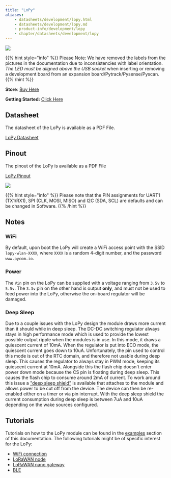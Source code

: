 ```yaml
---
title: "LoPy"
aliases:
    - datasheets/development/lopy.html
    - datasheets/development/lopy.md
    - product-info/development/lopy
    - chapter/datasheets/development/lopy
---
```


![](/gitbook/assets/assets-lil0igdl11z7jos_jpx-lkn7scqkkkb6tqb3uyo-lkn80ythqnrgah01r2m-lopy-1.png)


{{% hint style="info" %}}
Please Note: We have removed the labels from the pictures in the documentation due to inconsistencies with label orientation.  *The LED must be aligned above the USB socket* when inserting or removing a development board from an expansion board/Pytrack/Pysense/Pyscan.
{{% /hint %}}


**Store**: [Buy Here](https://pycom.io/product/lopy)

**Getting Started:** [Click Here](/gettingstarted/connection/lopy)

## Datasheet

The datasheet of the LoPy is available as a PDF File.

<a href="/gitbook/assets/specsheets/Pycom_002_Specsheets_LoPy_v2.pdf" target="_blank"> LoPy Datasheet </a>
## Pinout

The pinout of the LoPy is available as a PDF File

<a href="/gitbook/assets/lopy-pinout.pdf" target="_blank"> LoPy Pinout </a>

![](/gitbook/assets/lopy-pinout.png)

{{% hint style="info" %}}
Please note that the PIN assignments for UART1 (TX1/RX1), SPI (CLK, MOSI, MISO) and I2C (SDA, SCL) are defaults and can be changed in Software.
{{% /hint %}}

## Notes

### WiFi

By default, upon boot the LoPy will create a WiFi access point with the SSID `lopy-wlan-XXXX`, where `XXXX` is a random 4-digit number, and the password `www.pycom.io`.

### Power

The `Vin` pin on the LoPy can be supplied with a voltage ranging from `3.5v` to `5.5v`. The `3.3v` pin on the other hand is output **only**, and must not be used to feed power into the LoPy, otherwise the on-board regulator will be damaged.

### Deep Sleep

Due to a couple issues with the LoPy design the module draws more current than it should while in deep sleep. The DC-DC switching regulator always stays in high performance mode which is used to provide the lowest possible output ripple when the modules is in use. In this mode, it draws a quiescent current of 10mA. When the regulator is put into ECO mode, the quiescent current goes down to 10uA. Unfortunately, the pin used to control this mode is out of the RTC domain, and therefore not usable during deep sleep. This causes the regulator to always stay in PWM mode, keeping its quiescent current at 10mA. Alongside this the flash chip doesn't enter power down mode because the CS pin is floating during deep sleep. This causes the flash chip to consume around 2mA of current. To work around this issue a ["deep sleep shield"](../../boards/deepsleep/) is available that attaches to the module and allows power to be cut off from the device. The device can then be re-enabled either on a timer or via pin interrupt. With the deep sleep shield the current consumption during deep sleep is between 7uA and 10uA depending on the wake sources configured.

## Tutorials

Tutorials on how to the LoPy module can be found in the [examples](/tutorials/introduction) section of this documentation. The following tutorials might be of specific interest for the LoPy:

* [WiFi connection](/tutorials/all/wlan)
* [LoRaWAN node](/tutorials/lora/lorawan-abp)
* [LoRaWAN nano gateway](/tutorials/lora/lorawan-nano-gateway)
* [BLE](/tutorials/all/ble)
